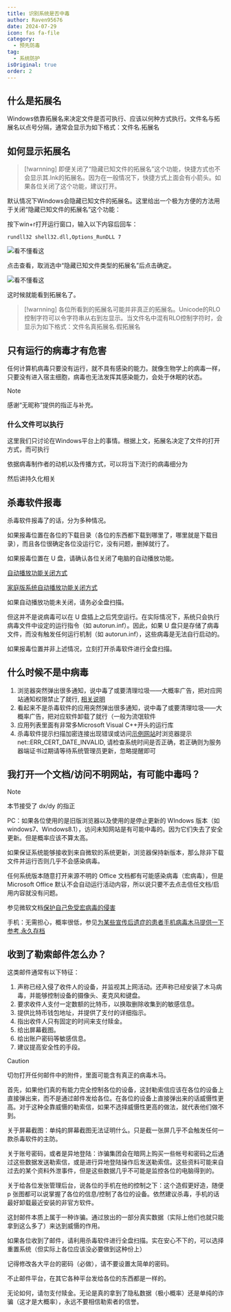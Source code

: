 ```yaml
---
title: 识别系统是否中毒
author: Raven95676
date: 2024-07-29
icon: fas fa-file
category:
  - 预先防毒
tag:
  - 系统防护
isOriginal: true
order: 2
---
```


## 什么是拓展名

Windows依靠拓展名来决定文件是否可执行、应该以何种方式执行。文件名与拓展名以点号分隔，通常会显示为如下格式：文件名.拓展名

## 如何显示拓展名

> [!warnning]
> 即便关闭了“隐藏已知文件的拓展名”这个功能，快捷方式也不会显示其.lnk的拓展名。因为在一般情况下，快捷方式上面会有小箭头。如果各位关闭了这个功能，建议打开。

默认情况下Windows会隐藏已知文件的拓展名。这里给出一个极为方便的方法用于关闭“隐藏已知文件的拓展名”这个功能：

按下win+r打开运行窗口，输入以下内容后回车：

```shell
rundll32 shell32.dll,Options_RunDLL 7
```

![看不懂看这](https://ooo.0x0.ooo/2024/09/15/O4hPGM.png)

点击查看，取消选中“隐藏已知文件类型的拓展名”后点击确定。

![看不懂看这](https://ooo.0x0.ooo/2024/09/15/O4hRIG.png)

这时候就能看到拓展名了。

> [!warnning]
> 各位所看到的拓展名可能并非真正的拓展名。Unicode的RLO控制字符可以令字符串从右到左显示。当文件名中混有RLO控制字符时，会显示为如下格式：文件名真拓展名.假拓展名

## 只有运行的病毒才有危害

任何计算机病毒只要没有运行，就不具有感染的能力。就像生物学上的病毒一样，只要没有进入宿主细胞，病毒也无法发挥其感染能力，会处于休眠的状态。

> [!note]
> 感谢“无昵称”提供的指正与补充。

### 什么文件可以执行

这里我们只讨论在Windows平台上的事情。根据上文，拓展名决定了文件的打开方式，而可执行

依据病毒制作者的动机以及传播方式，可以将当下流行的病毒细分为

然后讲持久化相关

## 杀毒软件报毒

杀毒软件报毒了的话，分为多种情况。

如果报毒位置在各位的下载目录（各位的东西都下载到哪里了，哪里就是下载目录），而且各位很确定各位没运行它，没有问题，删掉就行了。

如果报毒位置在 U 盘，请确认各位关闭了电脑的自动播放功能。

[自动播放功能关闭方式](https://zhuanlan.zhihu.com/p/340433965)

[家庭版系统自动播放功能关闭方式](https://jingyan.baidu.com/article/335530da57466858cb41c39d.html)

如果自动播放功能未关闭，请务必全盘扫描。

但这并不是说病毒可以在 U 盘插上之后凭空运行。在实际情况下，系统只会执行病毒文件中设定的运行指令（如 autorun.inf）。因此，如果 U 盘只是存储了病毒文件，而没有触发任何运行机制（如 autorun.inf），这些病毒是无法自行启动的。

如果报毒位置并非上述情况，立刻打开杀毒软件进行全盘扫描。

## 什么时候不是中病毒

1. 浏览器突然弹出很多通知，说中毒了或要清理垃圾——大概率广告，把对应网站通知权限禁止了就行, [相关说明](https://tieba.baidu.com/p/8495219375)
2. 看起来不是杀毒软件的应用突然弹出很多通知，说中毒了或要清理垃圾——大概率广告，把对应软件卸载了就行（一般为流氓软件
3. 应用列表里面有非常多Microsoft Visual C++开头的运行库
4. 杀毒软件提示扫描加密连接出现错误或访问[示例网站](https://expired.badssl.com/)时浏览器提示net::ERR_CERT_DATE_INVALID, 请检查系统时间是否正确，若正确则为服务器端证书过期请等待系统管理员更新，忽略提醒即可

## 我打开一个文档/访问不明网站，有可能中毒吗？

> [!note]
> 本节接受了 dx/dy 的指正

PC：如果各位使用的是旧版浏览器以及使用的是停止更新的 WIndows 版本（如 windows7、Windows8.1），访问未知网站是有可能中毒的。因为它们失去了安全更新。但是概率应该不算太高。

如果保证系统能够接收到来自微软的系统更新，浏览器保持新版本，那么除非下载文件并运行否则几乎不会感染病毒。

任何系统版本随意打开来源不明的 Office 文档都有可能感染病毒（宏病毒），但是 Microsoft Office 默认不会自动运行活动内容，所以说只要不去点击信任文档/启用内容就没有问题。

参见微软文档[保护自己免受宏病毒的侵害](https://support.microsoft.com/zh-cn/topic/%E4%BF%9D%E6%8A%A4%E8%87%AA%E5%B7%B1%E5%85%8D%E5%8F%97%E5%AE%8F%E7%97%85%E6%AF%92%E7%9A%84%E4%BE%B5%E5%AE%B3-a3f3576a-bfef-4d25-84dc-70d18bde5903)

手机：无需担心，概率很低，参见[为某些宣传后遗症的患者手机病毒木马提供一下参考](https://tieba.baidu.com/p/8874309973),[永久存档](https://web.archive.org/web/20240901142212/https://tieba.baidu.com/p/8874309973)

## 收到了勒索邮件怎么办？

这类邮件通常有以下特征：

1. 声称已经入侵了收件人的设备，并监视其上网活动。还声称已经安装了木马病毒，并能够控制设备的摄像头、麦克风和键盘。
2. 要求收件人支付一定数额的比特币，以换取删除收集到的敏感信息。
3. 提供比特币钱包地址，并提供了支付的详细指示。
4. 指出收件人只有固定的时间来支付赎金。
5. 给出屏幕截图。
6. 给出账户密码等敏感信息。
7. 建议提高安全性的手段。

> [!caution]
> 切勿打开任何邮件中的附件，里面可能含有真正的病毒木马。

首先，如果他们真的有能力完全控制各位的设备，这封勒索信应该在各位的设备上直接弹出来，而不是通过邮件发给各位。在各位的设备上直接弹出来的话威慑性更高。对于这种全靠威慑的勒索信，如果不选择威慑性更高的做法，就代表他们做不到。

关于屏幕截图：单纯的屏幕截图无法证明什么。只是截一张屏几乎不会触发任何一款杀毒软件的主防。

关于账号密码，或者是异地登陆：诈骗集团会在暗网上购买一些帐号和密码之后通过这些数据发送勒索信，或是进行异地登陆操作后发送勒索信。这些资料可能来自过去的某个资料外泄事件，但是这些数据几乎不可能是监控各位的电脑得到的。

关于给各位发张管理后台，说各位的手机在他的控制之下：这个造假更好造，随便 p 张图都可以说掌握了各位的信息/控制了各位的设备。依然建议杀毒，手机的话最好卸载最近安装的非官方软件。

这封邮件本质上属于一种诈骗。通过放出的一部分真实数据（实际上他们也就只能拿到这么多了）来达到威慑的作用。

如果各位收到了邮件，请利用杀毒软件进行全盘扫描。实在安心不下的，可以选择重置系统（但实际上各位应该没必要做到这种份上）

记得修改各大平台的密码（必做），请不要设置太简单的密码。

不止邮件平台，在其它各种平台发给各位的东西都是一样的。

无论如何，请勿支付赎金。无论是真的拿到了隐私数据（极小概率）还是单纯的诈骗（这才是大概率），永远不要相信勒索者的信誉。